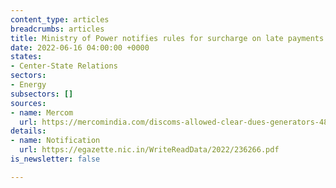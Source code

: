 ```yaml
---
content_type: articles
breadcrumbs: articles
title: Ministry of Power notifies rules for surcharge on late payments
date: 2022-06-16 04:00:00 +0000
states:
- Center-State Relations
sectors:
- Energy
subsectors: []
sources:
- name: Mercom
  url: https://mercomindia.com/discoms-allowed-clear-dues-generators-48-installments/
details:
- name: Notification
  url: https://egazette.nic.in/WriteReadData/2022/236266.pdf
is_newsletter: false

---
```


